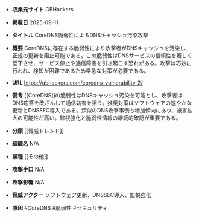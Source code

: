 - **収集元サイト**
GBHackers

- **掲載日**
2025-09-11

- **タイトル**
CoreDNS脆弱性によるDNSキャッシュ汚染攻撃

- **概要**
CoreDNSに存在する脆弱性により攻撃者がDNSキャッシュを汚染し、正規の更新を阻止可能である。この脆弱性はDNSサービスの信頼性を著しく低下させ、サービス停止や通信障害を引き起こす恐れがある。攻撃は巧妙に行われ、検知が困難であるため早急な対策が必要である。

- **URL**
https://gbhackers.com/coredns-vulnerability-2/

- **備考**
[[CoreDNS]]の脆弱性はDNSキャッシュ汚染を可能とし、攻撃者はDNS応答を改ざんして通信妨害を狙う。推奨対策はソフトウェアの速やかな更新とDNSSEC導入である。類似のDNS攻撃事例も増加傾向にあり、被害拡大の可能性が高い。監視強化と脆弱性情報の継続的確認が重要である。

- **分類**
[[脅威トレンド]]

- **組織名**
N/A

- **業種**
[[その他]]

- **攻撃手口**
N/A

- **攻撃影響**
N/A

- **脅威アクター**
ソフトウェア更新、DNSSEC導入、監視強化

- **原因**
#CoreDNS #脆弱性 #セキュリティ
